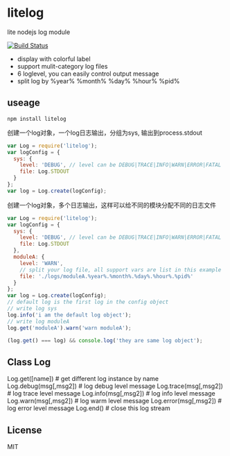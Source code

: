litelog
=======

lite nodejs log module

[![Build Status](https://travis-ci.org/fishbar/xfs.svg?branch=master)](https://travis-ci.org/fishbar/xfs)

* display with colorful label
* support mulit-category log files
* 6 loglevel, you can easily control output message
* split log by %year% %month% %day% %hour% %pid%

## useage

```shell
npm install litelog
```

创建一个log对象，一个log日志输出，分组为sys, 输出到process.stdout
```js
var Log = require('litelog');
var logConfig = {
  sys: {
    level: 'DEBUG', // level can be DEBUG|TRACE|INFO|WARN|ERROR|FATAL
    file: Log.STDOUT
  }
};
var log = Log.create(logConfig);
```

创建一个log对象，多个日志输出，这样可以给不同的模块分配不同的日志文件
```js
var Log = require('litelog');
var logConfig = {
  sys: {
    level: 'DEBUG', // level can be DEBUG|TRACE|INFO|WARN|ERROR|FATAL
    file: Log.STDOUT
  },
  moduleA: {
    level: 'WARN',
    // split your log file, all support vars are list in this example
    file: './logs/moduleA.%year%.%month%.%day%.%hour%.%pid%' 
  }
};
var log = Log.create(logConfig);
// default log is the first log in the config object
// write log sys
log.info('i am the default log object');
// write log moduleA
log.get('moduleA').warn('warn moduleA');

(log.get() === log) && console.log('they are same log object');
```

## Class Log

  Log.get([name])         # get different log instance by name
  Log.debug(msg[,msg2])   # log debug level message
  Log.trace(msg[,msg2])   # log trace level message
  Log.info(msg[,msg2])    # log info level message
  Log.warn(msg[,msg2])    # log warm level message
  Log.error(msg[,msg2])   # log error level message
  Log.end()               # close this log stream

## License

  MIT

